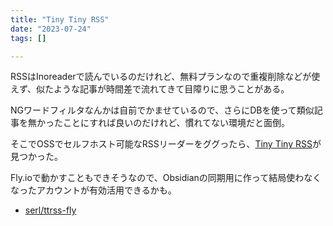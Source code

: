 ```yaml
---
title: "Tiny Tiny RSS"
date: "2023-07-24"
tags: []

---
```


RSSはInoreaderで読んでいるのだけれど、無料プランなので重複削除などが使えず、似たような記事が時間差で流れてきて目障りに思うことがある。

NGワードフィルタなんかは自前でかませているので、さらにDBを使って類似記事を無かったことにすれば良いのだけれど、慣れてない環境だと面倒。

そこでOSSでセルフホスト可能なRSSリーダーをググったら、[Tiny Tiny RSS](https://tt-rss.org/)が見つかった。

Fly.ioで動かすこともできそうなので、Obsidianの同期用に作って結局使わなくなったアカウントが有効活用できるかも。
- [serl/ttrss-fly](https://github.com/serl/ttrss-fly)

